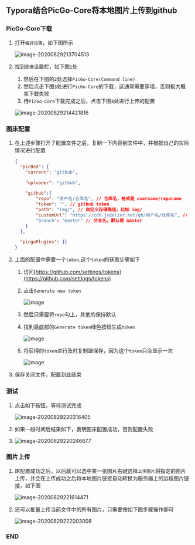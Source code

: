 ## Typora结合PicGo-Core将本地图片上传到github



### PicGo-Core下载

1. 打开`偏好设置`，如下图所示

   ![image-20200829213704513](assets/image-20200829213704513.png)

   

2. 找到`图像`设置栏，如下图`1`处

   1. 然后在下图的`2`处选择`PicGo-Core(Command line)`
   2. 然后点击下图`3`处进行`PicGo-Core`的下载，这通常需要穿墙，否则极大概率下载失败
   3. 待`PicGo-Core`下载完成之后，点击下图`4`处进行上传的配置

   ![image-20200829214421816](assets/image-20200829214421816.png)



### 图床配置

1. 在上述步骤打开了配置文件之后，复制一下内容到文件中，并根据自己的实际情况进行配置

   ```json
   {
     "picBed": {
       "current": "github",
   
       "uploader": "github",
   
       "github":{
           "repo": "用户名/仓库名", // 仓库名，格式是 username/reponame
           "token": "", // github token
           "path": "img/", // 自定义存储路径，比如 img/
           "customUrl": "https://cdn.jsdelivr.net/gh/用户名/仓库名", // 自定义域名，注意要加 http://或者 https://
           "branch": "master" // 分支名，默认是 master
       }
     },
   
     "picgoPlugins": {}
   }
   
   ```

   

2. 上面的配置中需要一个`token`,这个`token`的获取步骤如下

   1. 访问[https://github.com/settings/tokens](https://github.com/settings/tokens)

   2. 点击`Generate new token`

      ![image](assets/generate_new_token.png)

      

   3. 然后只需要将`repo`勾上，其他的保持默认

   4. 找到最底部的`Generate token`绿色按钮生成`token`

      ![image](assets/20180508210435.png)

      

   5. 将获得的`token`进行及时复制跟保存，因为这个`token`只会显示一次

      ![image](assets/copy_token.png)

      

3. 保存关闭文件，配置到此结束



### 测试

1. 点击如下按钮，等待测试完成

   ![image-20200829220316405](assets/image-20200829220316405.png)

   

2. 如果一段时间后结果如下，表明图床配置成功，否则配置失败

3. ![image-20200829220246677](assets/image-20200829220246677.png)



### 图片上传

1. 床配置成功之后，以后就可以选中某一张图片右键选择`上传图片`将指定的图片上传，并会在上传成功之后将本地图片链接自动转换为服务器上的远程图片链接，如下图

   ![image-20200829221614471](assets/image-20200829221614471.png)

   

2. 还可以批量上传当前文件中的所有图片，只需要按如下图步骤操作即可

   ![image-20200829222003008](assets/image-20200829222003008.png)



### END
